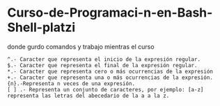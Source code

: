 # Curso-de-Programaci-n-en-Bash-Shell-platzi
donde gurdo comandos y trabajo mientras el curso


    ^.- Caracter que representa el inicio de la expresión regular.
    $.- Caracter que representa el final de la expresión regular.
    *.- Caracter que representa cero o más ocurrencias de la expresión
    +.- Caracter que representa una o más ocurrencias de la expresión.
    {n}.-Representa n veces de una expresión.
    [ ] .- Representa un conjunto de caracteres, por ejemplo: [a-z] representa las letras del abecedario de la a a la z.


